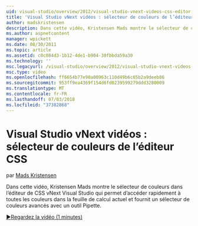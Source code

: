 ```yaml
---
uid: visual-studio/overview/2012/visual-studio-vnext-videos-css-editor-color-picker
title: 'Visual Studio vNext vidéos : sélecteur de couleurs de l’éditeur CSS | Microsoft Docs'
author: madskristensen
description: Dans cette vidéo, Kristensen Mads montre le sélecteur de couleurs dans l’éditeur de CSS vNext Visual Studio qui affiche les couleurs dans la feuille de calcul actuel et fournit un...
ms.author: aspnetcontent
manager: wpickett
ms.date: 08/30/2011
ms.topic: article
ms.assetid: c0c084d3-1b12-4de1-b904-30fbbda59a30
ms.technology: ''
msc.legacyurl: /visual-studio/overview/2012/visual-studio-vnext-videos-css-editor-color-picker
msc.type: video
ms.openlocfilehash: ff6654b77e90a00963c110d49b6c65b2a9deeb86
ms.sourcegitcommit: 953ff9ea4369f154d6fd0239599279ddd3280009
ms.translationtype: MT
ms.contentlocale: fr-FR
ms.lasthandoff: 07/03/2018
ms.locfileid: "37382868"
---
```

<a name="visual-studio-vnext-videos-css-editor-color-picker"></a>Visual Studio vNext vidéos : sélecteur de couleurs de l’éditeur CSS
====================
par [Mads Kristensen](https://github.com/madskristensen)

Dans cette vidéo, Kristensen Mads montre le sélecteur de couleurs dans l’éditeur de CSS vNext Visual Studio qui permet d’accéder rapidement à toutes les couleurs dans la feuille de calcul actuel et fournit un sélecteur de couleurs avancés avec un outil Pipette.

[&#9654;Regardez la vidéo (1 minutes)](https://channel9.msdn.com/Blogs/ASP-NET-Site-Videos/visual-studio-vnext-videos-css-editor-color-picker)
